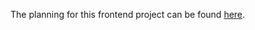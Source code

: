 The planning for this frontend project can be found [here](https://www.figma.com/file/yapZgeJOWhMMfqLPr7nAzy/im-news-frontend-plan?type=whiteboard&node-id=1%3A390&t=KSdRFDHVtGekk2nj-1).